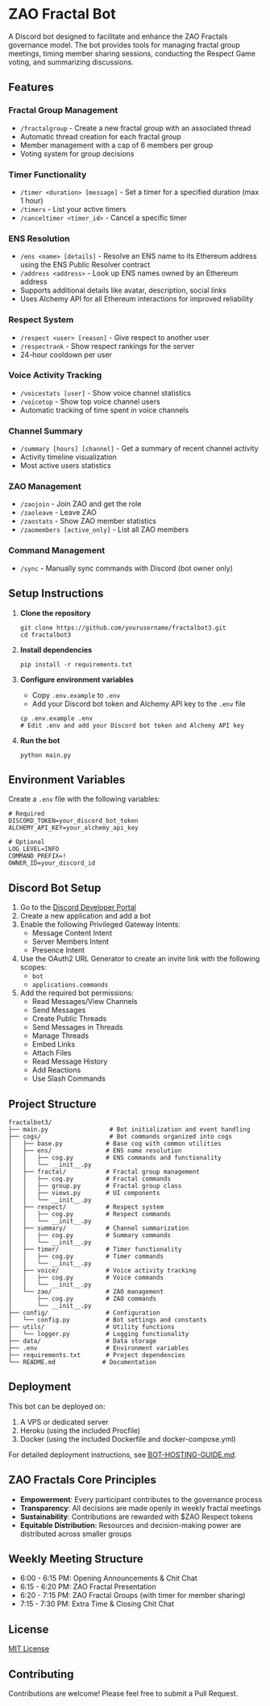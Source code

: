 # ZAO Fractal Bot

A Discord bot designed to facilitate and enhance the ZAO Fractals governance model. The bot provides tools for managing fractal group meetings, timing member sharing sessions, conducting the Respect Game voting, and summarizing discussions.

## Features

### Fractal Group Management
- `/fractalgroup` - Create a new fractal group with an associated thread
- Automatic thread creation for each fractal group
- Member management with a cap of 6 members per group
- Voting system for group decisions

### Timer Functionality
- `/timer <duration> [message]` - Set a timer for a specified duration (max 1 hour)
- `/timers` - List your active timers
- `/canceltimer <timer_id>` - Cancel a specific timer

### ENS Resolution
- `/ens <name> [details]` - Resolve an ENS name to its Ethereum address using the ENS Public Resolver contract
- `/address <address>` - Look up ENS names owned by an Ethereum address
- Supports additional details like avatar, description, social links
- Uses Alchemy API for all Ethereum interactions for improved reliability

### Respect System
- `/respect <user> [reason]` - Give respect to another user
- `/respectrank` - Show respect rankings for the server
- 24-hour cooldown per user

### Voice Activity Tracking
- `/voicestats [user]` - Show voice channel statistics
- `/voicetop` - Show top voice channel users
- Automatic tracking of time spent in voice channels

### Channel Summary
- `/summary [hours] [channel]` - Get a summary of recent channel activity
- Activity timeline visualization
- Most active users statistics

### ZAO Management
- `/zaojoin` - Join ZAO and get the role
- `/zaoleave` - Leave ZAO
- `/zaostats` - Show ZAO member statistics
- `/zaomembers [active_only]` - List all ZAO members

### Command Management
- `/sync` - Manually sync commands with Discord (bot owner only)

## Setup Instructions

1. **Clone the repository**
   ```
   git clone https://github.com/yourusername/fractalbot3.git
   cd fractalbot3
   ```

2. **Install dependencies**
   ```
   pip install -r requirements.txt
   ```

3. **Configure environment variables**
   - Copy `.env.example` to `.env`
   - Add your Discord bot token and Alchemy API key to the `.env` file
   ```
   cp .env.example .env
   # Edit .env and add your Discord bot token and Alchemy API key
   ```

4. **Run the bot**
   ```
   python main.py
   ```

## Environment Variables

Create a `.env` file with the following variables:

```
# Required
DISCORD_TOKEN=your_discord_bot_token
ALCHEMY_API_KEY=your_alchemy_api_key

# Optional
LOG_LEVEL=INFO
COMMAND_PREFIX=!
OWNER_ID=your_discord_id
```

## Discord Bot Setup

1. Go to the [Discord Developer Portal](https://discord.com/developers/applications)
2. Create a new application and add a bot
3. Enable the following Privileged Gateway Intents:
   - Message Content Intent
   - Server Members Intent
   - Presence Intent
4. Use the OAuth2 URL Generator to create an invite link with the following scopes:
   - `bot`
   - `applications.commands`
5. Add the required bot permissions:
   - Read Messages/View Channels
   - Send Messages
   - Create Public Threads
   - Send Messages in Threads
   - Manage Threads
   - Embed Links
   - Attach Files
   - Read Message History
   - Add Reactions
   - Use Slash Commands

## Project Structure

```
fractalbot3/
├── main.py                 # Bot initialization and event handling
├── cogs/                   # Bot commands organized into cogs
│   ├── base.py            # Base cog with common utilities
│   ├── ens/               # ENS name resolution
│   │   ├── cog.py         # ENS commands and functionality
│   │   └── __init__.py
│   ├── fractal/           # Fractal group management
│   │   ├── cog.py         # Fractal commands
│   │   ├── group.py       # Fractal group class
│   │   ├── views.py       # UI components
│   │   └── __init__.py
│   ├── respect/           # Respect system
│   │   ├── cog.py         # Respect commands
│   │   └── __init__.py
│   ├── summary/           # Channel summarization
│   │   ├── cog.py         # Summary commands
│   │   └── __init__.py
│   ├── timer/             # Timer functionality
│   │   ├── cog.py         # Timer commands
│   │   └── __init__.py
│   ├── voice/             # Voice activity tracking
│   │   ├── cog.py         # Voice commands
│   │   └── __init__.py
│   └── zao/               # ZAO management
│       ├── cog.py         # ZAO commands
│       └── __init__.py
├── config/                # Configuration
│   └── config.py          # Bot settings and constants
├── utils/                 # Utility functions
│   └── logger.py          # Logging functionality
├── data/                  # Data storage
├── .env                   # Environment variables
├── requirements.txt       # Project dependencies
└── README.md             # Documentation
```

## Deployment

This bot can be deployed on:
1. A VPS or dedicated server
2. Heroku (using the included Procfile)
3. Docker (using the included Dockerfile and docker-compose.yml)

For detailed deployment instructions, see [BOT-HOSTING-GUIDE.md](BOT-HOSTING-GUIDE.md).

## ZAO Fractals Core Principles

- **Empowerment**: Every participant contributes to the governance process
- **Transparency**: All decisions are made openly in weekly fractal meetings
- **Sustainability**: Contributions are rewarded with $ZAO Respect tokens
- **Equitable Distribution**: Resources and decision-making power are distributed across smaller groups

## Weekly Meeting Structure

- 6:00 - 6:15 PM: Opening Announcements & Chit Chat
- 6:15 - 6:20 PM: ZAO Fractal Presentation
- 6:20 - 7:15 PM: ZAO Fractal Groups (with timer for member sharing)
- 7:15 - 7:30 PM: Extra Time & Closing Chit Chat

## License

[MIT License](LICENSE)

## Contributing

Contributions are welcome! Please feel free to submit a Pull Request.
